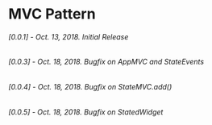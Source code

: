 # MVC Pattern
###### [0.0.1] - Oct. 13, 2018. Initial Release
###### [0.0.3] - Oct. 18, 2018. Bugfix on AppMVC and StateEvents
###### [0.0.4] - Oct. 18, 2018. Bugfix on StateMVC.add()
###### [0.0.5] - Oct. 18, 2018. Bugfix on StatedWidget